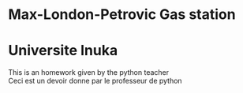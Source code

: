# Max-London-Petrovic Gas station
# Universite Inuka

This is an homework given by the python teacher <br/>
Ceci est un devoir donne par le professeur de python
